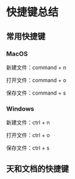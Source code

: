 # 快捷键总结

## 常用快捷键

### MacOS

新建文件：command + n 

打开文件：command + o 

保存文件：command + s 

### Windows

新建文件：ctrl + n 

打开文件：ctrl + o 

保存文件：ctrl + s 

## 天和文档的快捷键